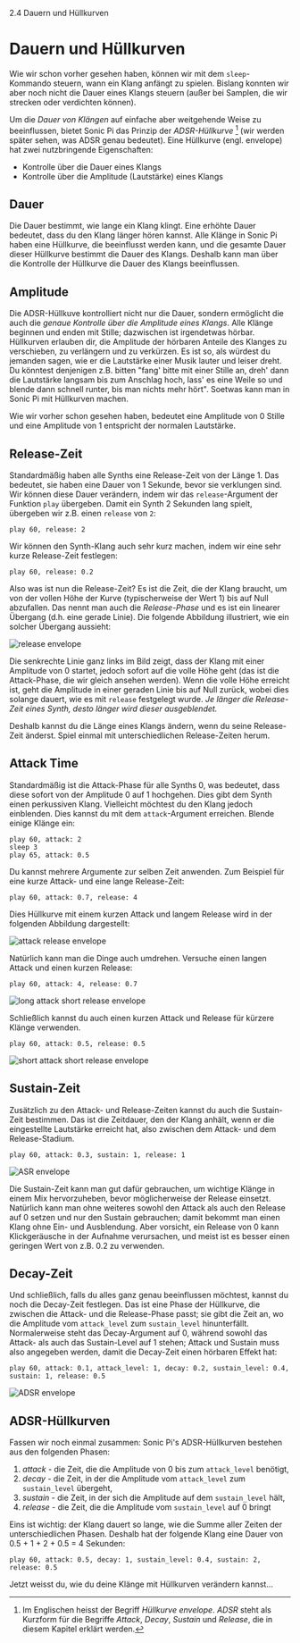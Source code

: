 2.4 Dauern und Hüllkurven

# Dauern und Hüllkurven

Wie wir schon vorher gesehen haben, können wir mit dem `sleep`-Kommando steuern, wann ein Klang anfängt zu spielen. Bislang konnten wir aber noch nicht die Dauer eines Klangs steuern (außer bei Samplen, die wir strecken oder verdichten können).

Um die *Dauer von Klängen* auf einfache aber weitgehende Weise zu beeinflussen, bietet Sonic Pi das Prinzip der *ADSR-Hüllkurve* [^1] (wir werden später sehen, was ADSR genau bedeutet). Eine Hüllkurve (engl. envelope) hat zwei nutzbringende Eigenschaften:

* Kontrolle über die Dauer eines Klangs
* Kontrolle über die Amplitude (Lautstärke) eines Klangs

## Dauer

Die Dauer bestimmt, wie lange ein Klang klingt. Eine erhöhte Dauer bedeutet, dass du den Klang länger hören kannst. Alle Klänge in Sonic Pi haben eine Hüllkurve, die beeinflusst werden kann, und die gesamte Dauer dieser Hüllkurve bestimmt die Dauer des Klangs. Deshalb kann man über die Kontrolle der Hüllkurve die Dauer des Klangs beeinflussen.
 
## Amplitude

Die ADSR-Hüllkuve kontrolliert nicht nur die Dauer, sondern ermöglicht die auch die *genaue Kontrolle über die Amplitude eines Klangs*. Alle Klänge beginnen und enden mit Stille; dazwischen ist irgendetwas hörbar. Hüllkurven erlauben dir, die Amplitude der hörbaren Anteile des Klanges zu verschieben, zu verlängern und zu verkürzen. Es ist so, als würdest du jemanden sagen, wie er die Lautstärke einer Musik lauter und leiser dreht. Du könntest denjenigen z.B. bitten "fang' bitte mit einer Stille an, dreh' dann die Lautstärke langsam bis zum Anschlag hoch, lass' es eine Weile so und blende dann schnell runter, bis man nichts mehr hört". Soetwas kann man in Sonic Pi mit Hüllkurven machen.

Wie wir vorher schon gesehen haben, bedeutet eine Amplitude von 0 Stille und eine Amplitude von 1 entspricht der normalen Lautstärke.

## Release-Zeit

Standardmäßig haben alle Synths eine Release-Zeit von der Länge 1. Das bedeutet, sie haben eine Dauer von 1 Sekunde, bevor sie verklungen sind. Wir können diese Dauer verändern, indem wir das `release`-Argument der Funktion `play` übergeben. Damit ein Synth 2 Sekunden lang spielt, übergeben wir z.B. einen `release` von `2`:

```
play 60, release: 2
```

Wir können den Synth-Klang auch sehr kurz machen, indem wir eine sehr kurze Release-Zeit festlegen:

```
play 60, release: 0.2
```

Also was ist nun die Release-Zeit? Es ist die Zeit, die der Klang braucht, um von der vollen Höhe der Kurve (typischerweise der Wert 1) bis auf Null abzufallen. Das nennt man auch die *Release-Phase* und es ist ein linearer Übergang (d.h. eine gerade Linie). Die folgende Abbildung illustriert, wie ein solcher Übergang aussieht:

![release envelope](:/images/tutorial/env-release.png)

Die senkrechte Linie ganz links im Bild zeigt, dass der Klang mit einer Amplitude von 0 startet, jedoch sofort auf die volle Höhe geht (das ist die Attack-Phase, die wir gleich ansehen werden). Wenn die volle Höhe erreicht ist, geht die Amplitude in einer geraden Linie bis auf Null zurück, wobei dies solange dauert, wie es mit `release` festgelegt wurde. *Je länger die Release-Zeit eines Synth, desto länger wird dieser ausgeblendet.*

Deshalb kannst du die Länge eines Klangs ändern, wenn du seine Release-Zeit änderst. Spiel einmal mit unterschiedlichen Release-Zeiten herum.

## Attack Time

Standardmäßig ist die Attack-Phase für alle Synths 0, was bedeutet, dass diese sofort von der Amplitude 0 auf 1 hochgehen. Dies gibt dem Synth einen perkussiven Klang. Vielleicht möchtest du den Klang jedoch einblenden. Dies kannst du mit dem `attack`-Argument erreichen. Blende einige Klänge ein:

```
play 60, attack: 2
sleep 3
play 65, attack: 0.5
```

Du kannst mehrere Argumente zur selben Zeit anwenden. Zum Beispiel für eine kurze Attack- und eine lange Release-Zeit:

```
play 60, attack: 0.7, release: 4
```

Dies Hüllkurve mit einem kurzen Attack und langem Release wird in der folgenden Abbildung dargestellt:

![attack release envelope](:/images/tutorial/env-attack-release.png)

Natürlich kann man die Dinge auch umdrehen. Versuche einen langen Attack und einen kurzen Release:

```
play 60, attack: 4, release: 0.7
```

![long attack short release envelope](:/images/tutorial/env-long-attack-short-release.png)

Schließlich kannst du auch einen kurzen Attack und Release für kürzere Klänge verwenden.

```
play 60, attack: 0.5, release: 0.5
```

![short attack short release envelope](:/images/tutorial/env-short-attack-short-release.png)

## Sustain-Zeit

Zusätzlich zu den Attack- und Release-Zeiten kannst du auch die Sustain-Zeit bestimmen. Das ist die Zeitdauer, den der Klang anhält, wenn er die eingestellte Lautstärke erreicht hat, also zwischen dem Attack- und dem Release-Stadium.

```
play 60, attack: 0.3, sustain: 1, release: 1
```

![ASR envelope](:/images/tutorial/env-attack-sustain-release.png)

Die Sustain-Zeit kann man gut dafür gebrauchen, um wichtige Klänge in einem Mix hervorzuheben, bevor möglicherweise der Release einsetzt. Natürlich kann man ohne weiteres sowohl den Attack als auch den Release auf 0 setzen und nur den Sustain gebrauchen; damit bekommt man einen Klang ohne Ein- und Ausblendung. Aber vorsicht, ein Release von 0 kann Klickgeräusche in der Aufnahme verursachen, und meist ist es besser einen geringen Wert von z.B. 0.2 zu verwenden.

## Decay-Zeit

Und schließlich, falls du alles ganz genau beeinflussen möchtest, kannst du noch die Decay-Zeit festlegen. Das ist eine Phase der Hüllkurve, die zwischen die Attack- und die Release-Phase passt; sie gibt die Zeit an, wo die Amplitude vom  `attack_level` zum `sustain_level` hinunterfällt. Normalerweise steht das Decay-Argument auf 0, während sowohl das Attack- als auch das Sustain-Level auf 1 stehen; Attack und Sustain muss also angegeben werden, damit die Decay-Zeit einen hörbaren Effekt hat:

```
play 60, attack: 0.1, attack_level: 1, decay: 0.2, sustain_level: 0.4, sustain: 1, release: 0.5
```

![ADSR envelope](:/images/tutorial/env-attack-decay-sustain-release.png)

## ADSR-Hüllkurven

Fassen wir noch einmal zusammen: Sonic Pi's ADSR-Hüllkurven bestehen aus den folgenden Phasen:

1. *attack* - die Zeit, die die Amplitude von 0 bis zum `attack_level` benötigt,
2. *decay* - die Zeit, in der die Amplitude vom `attack_level` zum `sustain_level` übergeht,
3. *sustain* - die Zeit, in der sich die Amplitude auf dem `sustain_level` hält,
4. *release* - die Zeit, die die Amplitude vom `sustain_level` auf 0 bringt

Eins ist wichtig: der Klang dauert so lange, wie die Summe aller Zeiten der unterschiedlichen Phasen. Deshalb hat der folgende Klang eine Dauer von 0.5 + 1 + 2 + 0.5 = 4 Sekunden:

```
play 60, attack: 0.5, decay: 1, sustain_level: 0.4, sustain: 2, release: 0.5
```

Jetzt weisst du, wie du deine Klänge mit Hüllkurven verändern kannst...

[^1]: Im Englischen heisst der Begriff *Hüllkurve* *envelope*. *ADSR* steht als Kurzform für die Begriffe *Attack*, *Decay*, *Sustain* und *Release*, die in diesem Kapitel erklärt werden.



